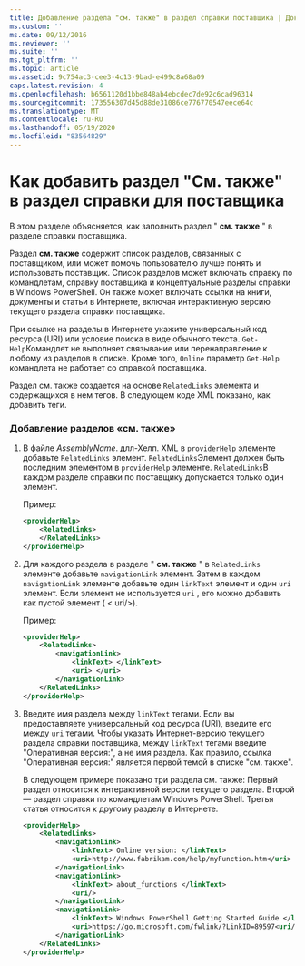 ```yaml
---
title: Добавление раздела "см. также" в раздел справки поставщика | Документация Майкрософт
ms.custom: ''
ms.date: 09/12/2016
ms.reviewer: ''
ms.suite: ''
ms.tgt_pltfrm: ''
ms.topic: article
ms.assetid: 9c754ac3-cee3-4c13-9bad-e499c8a68a09
caps.latest.revision: 4
ms.openlocfilehash: b6561120d1bbe848ab4ebcdec7de92c6cad96314
ms.sourcegitcommit: 173556307d45d88de31086ce776770547eece64c
ms.translationtype: MT
ms.contentlocale: ru-RU
ms.lasthandoff: 05/19/2020
ms.locfileid: "83564829"
---
```

# <a name="how-to-add-a-see-also-section-to-a-provider-help-topic"></a>Как добавить раздел "См. также" в раздел справки для поставщика

В этом разделе объясняется, как заполнить раздел " **см. также** " в разделе справки поставщика.

Раздел **см. также** содержит список разделов, связанных с поставщиком, или может помочь пользователю лучше понять и использовать поставщик. Список разделов может включать справку по командлетам, справку поставщика и концептуальные разделы справки в Windows PowerShell. Он также может включать ссылки на книги, документы и статьи в Интернете, включая интерактивную версию текущего раздела справки поставщика.

При ссылке на разделы в Интернете укажите универсальный код ресурса (URI) или условие поиска в виде обычного текста. `Get-Help`Командлет не выполняет связывание или перенаправление к любому из разделов в списке. Кроме того, `Online` параметр `Get-Help` командлета не работает со справкой поставщика.

Раздел см. также создается на основе `RelatedLinks` элемента и содержащихся в нем тегов. В следующем коде XML показано, как добавить теги.

### <a name="to-add-see-also-topics"></a>Добавление разделов «см. также»

1. В файле *AssemblyName*. длл-Хелп. XML в `providerHelp` элементе добавьте `RelatedLinks` элемент. `RelatedLinks`Элемент должен быть последним элементом в `providerHelp` элементе. `RelatedLinks`В каждом разделе справки по поставщику допускается только один элемент.

   Пример:

    ```xml
    <providerHelp>
        <RelatedLinks>
        </RelatedLinks>
    </providerHelp>
    ```

2. Для каждого раздела в разделе " **см. также** " в `RelatedLinks` элементе добавьте `navigationLink` элемент. Затем в каждом `navigationLink` элементе добавьте один `linkText` элемент и один `uri` элемент. Если элемент не используется `uri` , его можно добавить как пустой элемент ( \< uri/>).

   Пример:

    ```xml
    <providerHelp>
        <RelatedLinks>
            <navigationLink>
                <linkText> </linkText>
                <uri> </uri>
            </navigationLink>
        </RelatedLinks>
    </providerHelp>
    ```

3. Введите имя раздела между `linkText` тегами. Если вы предоставляете универсальный код ресурса (URI), введите его между `uri` тегами. Чтобы указать Интернет-версию текущего раздела справки поставщика, между `linkText` тегами введите "Оперативная версия:", а не имя раздела. Как правило, ссылка "Оперативная версия:" является первой темой в списке "см. также".

   В следующем примере показано три раздела см. также: Первый раздел относится к интерактивной версии текущего раздела. Второй — раздел справки по командлетам Windows PowerShell. Третья статья относится к другому разделу в Интернете.

    ```xml
    <providerHelp>
        <RelatedLinks>
            <navigationLink>
                <linkText> Online version: </linkText>
                <uri>http://www.fabrikam.com/help/myFunction.htm</uri>
            </navigationLink>
            <navigationLink>
                <linkText> about_functions </linkText>
                <uri/>
            </navigationLink>
            <navigationLink>
                <linkText> Windows PowerShell Getting Started Guide </linkText>
                <uri>https://go.microsoft.com/fwlink/?LinkID=89597<uri/>
            </navigationLink>
        </RelatedLinks>
    </providerHelp>
    ```
